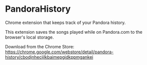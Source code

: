 PandoraHistory
==============

Chrome extension that keeps track of your Pandora history.

This extension saves the songs played while on Pandora.com to the browser's local storage.

Download from the Chrome Store: 
https://chrome.google.com/webstore/detail/pandora-history/cbodjnhecijlkbaimepgidkppmgankei
